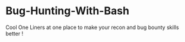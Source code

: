 # Bug-Hunting-With-Bash
Cool One Liners at one place to make your recon and bug bounty skills better !
